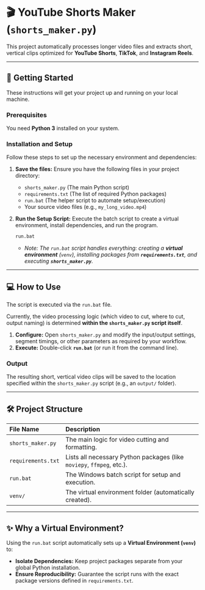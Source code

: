 # 🎬 YouTube Shorts Maker (`shorts_maker.py`)

This project automatically processes longer video files and extracts short, vertical clips optimized for **YouTube Shorts**, **TikTok**, and **Instagram Reels**.

---

## 🚀 Getting Started

These instructions will get your project up and running on your local machine.

### Prerequisites

You need **Python 3** installed on your system.

### Installation and Setup

Follow these steps to set up the necessary environment and dependencies:

1.  **Save the files:** Ensure you have the following files in your project directory:
    * `shorts_maker.py` (The main Python script)
    * `requirements.txt` (The list of required Python packages)
    * `run.bat` (The helper script to automate setup/execution)
    * Your source video files (e.g., `my_long_video.mp4`)

2.  **Run the Setup Script:**
    Execute the batch script to create a virtual environment, install dependencies, and run the program.

    ```bash
    run.bat
    ```

    * *Note: The `run.bat` script handles everything: creating a **virtual environment** (`venv`), installing packages from **`requirements.txt`**, and executing **`shorts_maker.py`**.*

---

## 💻 How to Use

The script is executed via the `run.bat` file.

Currently, the video processing logic (which video to cut, where to cut, output naming) is determined **within the `shorts_maker.py` script itself**.

1.  **Configure:** Open `shorts_maker.py` and modify the input/output settings, segment timings, or other parameters as required by your workflow.
2.  **Execute:** Double-click **`run.bat`** (or run it from the command line).

### Output

The resulting short, vertical video clips will be saved to the location specified within the `shorts_maker.py` script (e.g., an `output/` folder).

---

## 🛠 Project Structure

| File Name | Description |
| :--- | :--- |
| `shorts_maker.py` | The main logic for video cutting and formatting. |
| `requirements.txt` | Lists all necessary Python packages (like `moviepy`, `ffmpeg`, etc.). |
| `run.bat` | The Windows batch script for setup and execution. |
| `venv/` | The virtual environment folder (automatically created). |

---

## ✨ Why a Virtual Environment?

Using the `run.bat` script automatically sets up a **Virtual Environment (`venv`)** to:
* **Isolate Dependencies:** Keep project packages separate from your global Python installation.
* **Ensure Reproducibility:** Guarantee the script runs with the exact package versions defined in `requirements.txt`.
